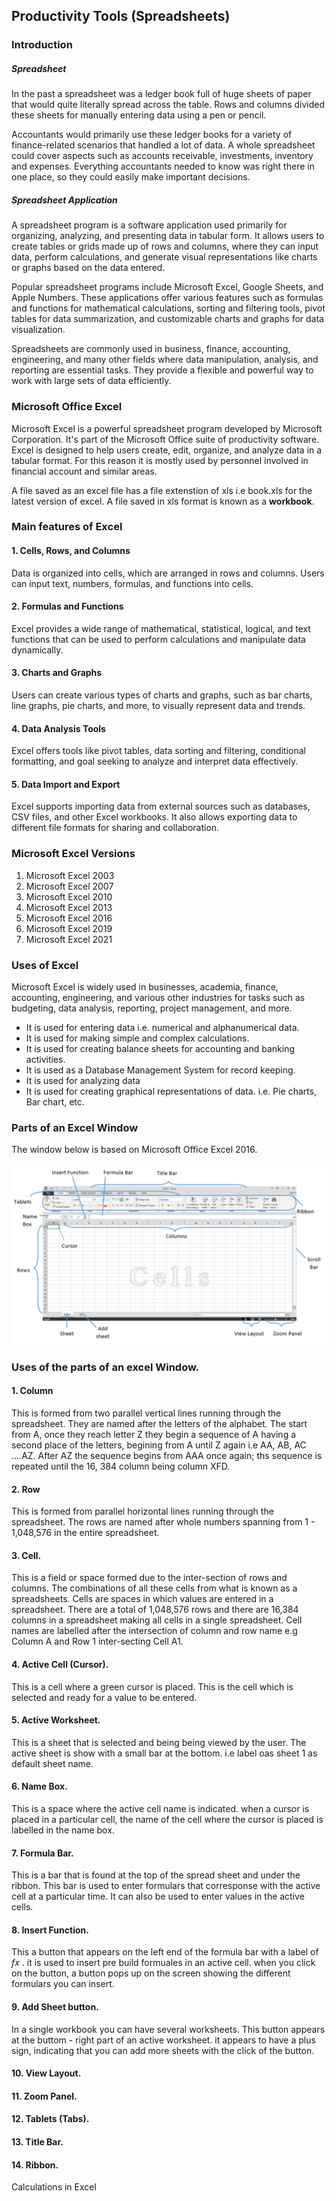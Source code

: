 ## Productivity Tools (Spreadsheets)

### Introduction

##### Spreadsheet

In the past a spreadsheet was a ledger book full of huge sheets of paper that would quite literally spread across the table. Rows and columns divided these sheets for manually entering data using a pen or pencil. 

Accountants would primarily use these ledger books for a variety of finance-related scenarios that handled a lot of data. A whole spreadsheet could cover aspects such as accounts receivable, investments, inventory and expenses. Everything accountants needed to know was right there in one place, so they could easily make important decisions.

##### Spreadsheet Application 
A spreadsheet program is a software application used primarily for organizing, analyzing, and presenting data in tabular form. It allows users to create tables or grids made up of rows and columns, where they can input data, perform calculations, and generate visual representations like charts or graphs based on the data entered.

Popular spreadsheet programs include Microsoft Excel, Google Sheets, and Apple Numbers. These applications offer various features such as formulas and functions for mathematical calculations, sorting and filtering tools, pivot tables for data summarization, and customizable charts and graphs for data visualization.

Spreadsheets are commonly used in business, finance, accounting, engineering, and many other fields where data manipulation, analysis, and reporting are essential tasks. They provide a flexible and powerful way to work with large sets of data efficiently.

### Microsoft Office Excel

Microsoft Excel is a powerful spreadsheet program developed by Microsoft Corporation. It's part of the Microsoft Office suite of productivity software. Excel is designed to help users create, edit, organize, and analyze data in a tabular format. For this reason it is mostly used by personnel involved in financial account and similar areas.

A file saved as an excel file has a file extenstion of xls i.e book.xls for the latest version of excel. A file saved in xls format is known as a **workbook**.

### Main features of Excel

#### 1. Cells, Rows, and Columns
Data is organized into cells, which are arranged in rows and columns. Users can input text, numbers, formulas, and functions into cells.

#### 2. Formulas and Functions
Excel provides a wide range of mathematical, statistical, logical, and text functions that can be used to perform calculations and manipulate data dynamically.

#### 3. Charts and Graphs
Users can create various types of charts and graphs, such as bar charts, line graphs, pie charts, and more, to visually represent data and trends.

#### 4. Data Analysis Tools
Excel offers tools like pivot tables, data sorting and filtering, conditional formatting, and goal seeking to analyze and interpret data effectively.

#### 5. Data Import and Export
Excel supports importing data from external sources such as databases, CSV files, and other Excel workbooks. It also allows exporting data to different file formats for sharing and collaboration.

### Microsoft Excel Versions 
1. Microsoft Excel 2003
2. Microsoft Excel 2007
3. Microsoft Excel 2010
4. Microsoft Excel 2013
5. Microsoft Excel 2016
6. Microsoft Excel 2019
7. Microsoft Excel 2021

### Uses of Excel

Microsoft Excel is widely used in businesses, academia, finance, accounting, engineering, and various other industries for tasks such as budgeting, data analysis, reporting, project management, and more.

- It is used for entering data i.e. numerical and alphanumerical data.
- It is used for making simple and complex calculations.
- It is used for creating balance sheets for accounting and banking activities.
- It is used as a Database Management System for record keeping.
- It is used for analyzing data
- It is used for creating graphical representations of data.  i.e. Pie charts, Bar chart, etc.
### Parts of an Excel Window

The window below is based on Microsoft Office Excel 2016.

![Excel Window](image.png)

### Uses of the parts of an excel Window.

#### 1. Column
This is formed from two parallel vertical lines running through the spreadsheet. They are named after the letters of the alphabet. The start from A, once they reach letter Z they begin a sequence of A having a second place of the letters, begining from A until Z again i.e AA, AB, AC ....AZ. After AZ the sequence begins from AAA once again; ths sequence is repeated until the 16, 384 column being column XFD.

#### 2. Row

This is formed from parallel horizontal lines running through the spreadsheet. The rows are named after whole numbers spanning from 1 - 1,048,576 in the entire spreadsheet.

#### 3. Cell.
This is a field or space formed due to the inter-section of rows and columns. The combinations of all these cells from what is known as a spreadsheets. Cells are spaces in which values are entered in a spreadsheet. There are a total of 1,048,576 rows and there are 16,384 columns in a spreadsheet making all cells in a single spreadsheet. Cell names are labelled after the intersection of column and row name e.g Column A and Row 1 inter-secting Cell A1.

#### 4. Active Cell (Cursor).
This is a cell where a green cursor is placed. This is the cell which is selected and ready for a value to be entered.

#### 5. Active Worksheet.
This is a sheet that is selected and being being viewed by the user. The active sheet is show with a small bar at the bottom. i.e label oas sheet 1 as default sheet name.

#### 6. Name Box.
This is a space where the active cell name is indicated. when a cursor is placed in a particular cell, the name of the cell where the cursor is placed is labelled in the name box.

#### 7. Formula Bar.
This is a bar that is found at the top of the spread sheet and under the ribbon. This bar is used to enter formulars that corresponse with the active cell at a particular time. It can also be used to enter values in the active cells.

#### 8. Insert Function.
This a button that appears on the left end of the formula bar with a label of _fx_ . it is used to insert pre build formuales in an active cell. when you click on the button, a button pops up on the screen showing the different formulars you can insert.

#### 9. Add Sheet button.
In a single workbook you can have several worksheets. This button appears at the buttom - right part of an active worksheet. it appears to have a plus sign, indicating that you can add more sheets with the click of the button.

#### 10. View Layout.

#### 11. Zoom Panel.

#### 12. Tablets (Tabs).

#### 13. Title Bar.

#### 14. Ribbon.

Calculations in Excel
